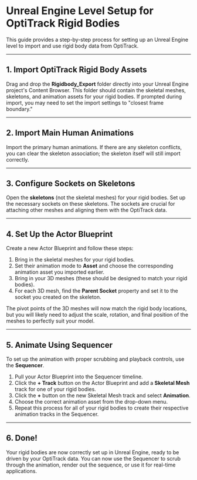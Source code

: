 # Unreal Engine Level Setup for OptiTrack Rigid Bodies

This guide provides a step-by-step process for setting up an Unreal Engine level to import and use rigid body data from OptiTrack.

---

## 1. Import OptiTrack Rigid Body Assets

Drag and drop the **Rigidbody_Export** folder directly into your Unreal Engine project's Content Browser. This folder should contain the skeletal meshes, skeletons, and animation assets for your rigid bodies. If prompted during import, you may need to set the import settings to "closest frame boundary."

---

## 2. Import Main Human Animations

Import the primary human animations. If there are any skeleton conflicts, you can clear the skeleton association; the skeleton itself will still import correctly.

---

## 3. Configure Sockets on Skeletons

Open the **skeletons** (not the skeletal meshes) for your rigid bodies. Set up the necessary sockets on these skeletons. The sockets are crucial for attaching other meshes and aligning them with the OptiTrack data.

---

## 4. Set Up the Actor Blueprint

Create a new Actor Blueprint and follow these steps:

1.  Bring in the skeletal meshes for your rigid bodies.
2.  Set their animation mode to **Asset** and choose the corresponding animation asset you imported earlier.
3.  Bring in your 3D meshes (these should be designed to match your rigid bodies).
4.  For each 3D mesh, find the **Parent Socket** property and set it to the socket you created on the skeleton.

The pivot points of the 3D meshes will now match the rigid body locations, but you will likely need to adjust the scale, rotation, and final position of the meshes to perfectly suit your model.


---

## 5. Animate Using Sequencer

To set up the animation with proper scrubbing and playback controls, use the **Sequencer**.

1.  Pull your Actor Blueprint into the Sequencer timeline.
2.  Click the **+ Track** button on the Actor Blueprint and add a **Skeletal Mesh** track for one of your rigid bodies.
3.  Click the **+** button on the new Skeletal Mesh track and select **Animation**.
4.  Choose the correct animation asset from the drop-down menu.
5.  Repeat this process for all of your rigid bodies to create their respective animation tracks in the Sequencer.


---

## 6. Done!

Your rigid bodies are now correctly set up in Unreal Engine, ready to be driven by your OptiTrack data. You can now use the Sequencer to scrub through the animation, render out the sequence, or use it for real-time applications.
